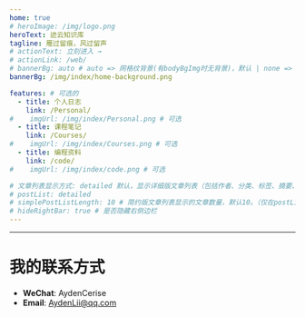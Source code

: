```yaml
---
home: true
# heroImage: /img/logo.png
heroText: 迹云知识库
tagline: 雁过留痕，风过留声
# actionText: 立刻进入 →
# actionLink: /web/
# bannerBg: auto # auto => 网格纹背景(有bodyBgImg时无背景)，默认 | none => 无 | '大图地址' | background: 自定义背景样式       提示：如发现文本颜色不适应你的背景时可以到palette.styl修改$bannerTextColor变量
bannerBg: /img/index/home-background.png

features: # 可选的
  - title: 个人日志
    link: /Personal/
#    imgUrl: /img/index/Personal.png # 可选
  - title: 课程笔记 
    link: /Courses/
#    imgUrl: /img/index/Courses.png # 可选
  - title: 编程资料
    link: /code/
#    imgUrl: /img/index/code.png # 可选

# 文章列表显示方式: detailed 默认，显示详细版文章列表（包括作者、分类、标签、摘要、分页等）| simple => 显示简约版文章列表（仅标题和日期）| none 不显示文章列表
# postList: detailed
# simplePostListLength: 10 # 简约版文章列表显示的文章数量，默认10。（仅在postList设置为simple时生效）
# hideRightBar: true # 是否隐藏右侧边栏
---
```


---

# 我的联系方式

- **WeChat**:  AydenCerise
- **Email**:   AydenLii@qq.com
